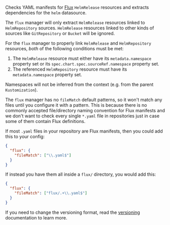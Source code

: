Checks YAML manifests for [Flux](https://fluxcd.io/) `HelmRelease` resources and extracts dependencies for the `helm` datasource.

The `flux` manager will only extract `HelmRelease` resources linked to `HelmRepository` sources.
`HelmRelease` resources linked to other kinds of sources like `GitRepository` or `Bucket` will be ignored.

For the `flux` manager to properly link `HelmRelease` and `HelmRepository` resources, _both_ of the following conditions must be met:

1. The `HelmRelease` resource must either have its `metadata.namespace` property set or its `spec.chart.spec.sourceRef.namespace` property set.
2. The referenced `HelmRepository` resource must have its `metadata.namespace` property set.

Namespaces will not be inferred from the context (e.g. from the parent `Kustomization`).

The `flux` manager has no `fileMatch` default patterns, so it won't match any files until you configure it with a pattern.
This is because there is no commonly accepted file/directory naming convention for Flux manifests and we don't want to check every single `*.yaml` file in repositories just in case some of them contain Flux definitions.

If most `.yaml` files in your repository are Flux manifests, then you could add this to your config:

```json
{
  "flux": {
    "fileMatch": ["\\.yaml$"]
  }
}
```

If instead you have them all inside a `flux/` directory, you would add this:

```json
{
  "flux": {
    "fileMatch": ["flux/.+\\.yaml$"]
  }
}
```

If you need to change the versioning format, read the [versioning](https://docs.renovatebot.com/modules/versioning/) documentation to learn more.
